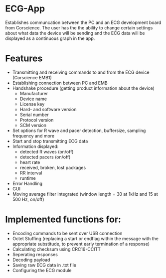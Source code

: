 # ECG-App
Establishes communcation between the PC and an ECG development board from Corscience. The user has the the ability to change certain settings about what data the device will be sending and the ECG data will be displayed as a continuous graph in the app.

# Features
- Transmitting and receiving commands to and from the ECG device (Corscience EMB1)
- Establishing connection between PC and EMB
- Handshake procedure (getting product information about the device)
  - Manufacturer
  - Device name
  - License key
  - Hard- and software version
  - Serial number
  - Protocol version
  - SCM version
- Set options for R wave and pacer detection, buffersize, sampling frequency and more 
- Start and stop transmitting ECG data
- Information displayed: 
  - detected R waves (on/off)
  - detected pacers (on/off)
  - heart rate
  - received, broken, lost packages
  - RR interval
  - runtime
- Error Handling
- GUI
- Moving average filter integrated (window length = 30 at 1kHz and 15 at 500 Hz, on/off)

# Implemented functions for:
- Encoding commands to be sent over USB connection
- Octet Stuffing (replacing a start or endflag within the message with the appropriate substitude, to prevent early termination of a response)
- Calculating checksum using CRC16-CCITT
- Seperating responses
- Decoding payload 
- Saving raw ECG data in .txt file
- Configuring the ECG module
